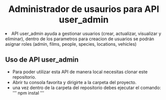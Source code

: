 <h1 align="center">Administrador de usaurios para API user_admin</h1>

<li align="left">
  API user_admin ayuda a gestionar usuarios (crear, actualizar, visualizar y eliminar), dentro de los parametros para creacion de usuarios se podrán asignar roles (admin, films, people, species, locations, vehicles)
</p>

<h2 align="left">Uso de API user_admin</h2>

<ul>
<li align="left">Para poder utilizar esta API de manera local necesitas clonar este repositorio.</li>
<li align="left">Abrir tu consola favorita y dirigirte a la carpeta del proyecto.</li>
<li align="left">una vez dentro de la carpeta del repositorio debes ejecutar el comando:
 ''' npm instal '''

</li>
